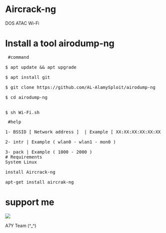 # Aircrack-ng
DOS ATAC Wi-Fi

#  Install a tool airodump-ng

<pre><span class="pl-c"></span> #command </span>

$ apt update && apt upgrade 

$ apt install git 

$ git clone https://github.com/AL-AlamySploit/airodump-ng

$ cd airodump-ng


$ sh Wi-Fi.sh </span></pre>

<pre><span class="pl-c"></span> #help </span>

1- BSSID [ Network address ]  | Example [ XX:XX:XX:XX:XX:XX ]

2- intr | Example ( wlan0 - wlan1 - mon0 )

3- pack | Example ( 1000 - 2000 )
# Requirements
System Linux

install Aircrack-ng

apt-get install aircrak-ng 
</span></pre>

# support me
<p><a href="https://www.youtube.com/channel/UCQuGjfmo04jDd6zlBscslGQ" rel="nofollow"><img src="https://camo.githubusercontent.com/cc79473d3c09ab1dcee9ae1a74d05fb7e7b57f62/68747470733a2f2f696d672e736869656c64732e696f2f62616467652f73756263726962652d596f75547562652d7265642e737667" data-canonical-src="https://img.shields.io/badge/subcribe-YouTube-red.svg" style="max-width:100%;"></a></p>

A7Y Team (^_^)
